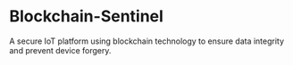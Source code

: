 # Blockchain-Sentinel
A secure IoT platform using blockchain technology to ensure data integrity and prevent device forgery.
